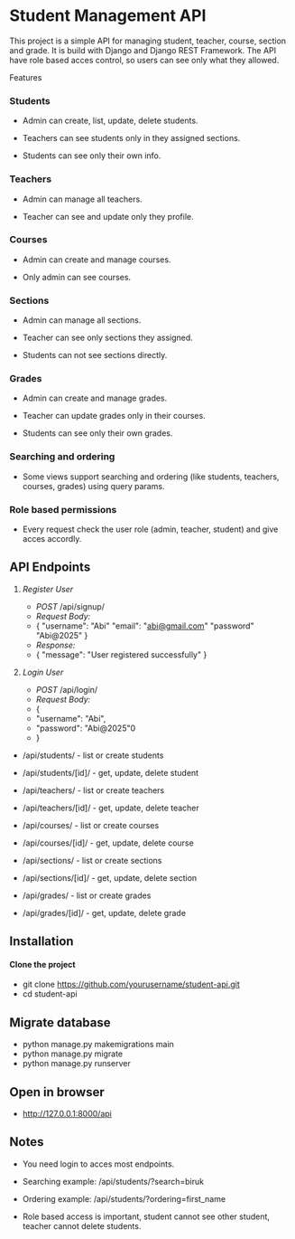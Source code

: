 # Student Management API

This project is a simple API for managing student, teacher, course, section and grade. It is build with Django and Django REST Framework. The API have role based acces control, so users can see only what they allowed.

Features

### Students

- Admin can create, list, update, delete students.

- Teachers can see students only in they assigned sections.

- Students can see only their own info.

### Teachers

- Admin can manage all teachers.

- Teacher can see and update only they profile.

### Courses

- Admin can create and manage courses.

- Only admin can see courses.

### Sections

- Admin can manage all sections.

- Teacher can see only sections they assigned.

- Students can not see sections directly.

### Grades

- Admin can create and manage grades.

- Teacher can update grades only in their courses.

- Students can see only their own grades.

### Searching and ordering

- Some views support searching and ordering (like students, teachers, courses, grades) using query params.

### Role based permissions

- Every request check the user role (admin, teacher, student) and give acces accordly.

## API Endpoints
1. *Register User*
   - *POST* /api/signup/
   -  *Request Body:*
   - {
      "username": "Abi"
      "email": "abi@gmail.com"
      "password" "Abi@2025"
    }
   - *Response:*
   - {
      "message": "User registered successfully"
       }

2. *Login User*
   - *POST* /api/login/
   - *Request Body:*
   - {
   -    "username": "Abi",
   -    "password": "Abi@2025"0
   - }
  

- /api/students/ - list or create students

- /api/students/[id]/ - get, update, delete student

- /api/teachers/ - list or create teachers

- /api/teachers/[id]/ - get, update, delete teacher

- /api/courses/ - list or create courses

- /api/courses/[id]/ - get, update, delete course

- /api/sections/ - list or create sections

- /api/sections/[id]/ - get, update, delete section

- /api/grades/ - list or create grades

- /api/grades/[id]/ - get, update, delete grade

## Installation

#### Clone the project

- git clone https://github.com/yourusername/student-api.git
- cd student-api

## Migrate database

- python manage.py makemigrations main
- python manage.py migrate
- python manage.py runserver

## Open in browser

- http://127.0.0.1:8000/api

## Notes

- You need login to acces most endpoints.

- Searching example: /api/students/?search=biruk

- Ordering example: /api/students/?ordering=first_name

- Role based access is important, student cannot see other student, teacher cannot delete students.
